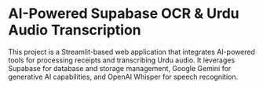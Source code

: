 # AI-Powered Supabase OCR & Urdu Audio Transcription

This project is a Streamlit-based web application that integrates AI-powered tools for processing receipts and transcribing Urdu audio. It leverages Supabase for database and storage management, Google Gemini for generative AI capabilities, and OpenAI Whisper for speech recognition.

